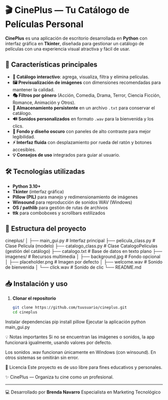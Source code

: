 # 🎬 CinePlus — Tu Catálogo de Películas Personal

**CinePlus** es una aplicación de escritorio desarrollada en **Python** con interfaz gráfica en **Tkinter**, diseñada para gestionar un catálogo de películas con una experiencia visual atractiva y fácil de usar.

## 🚀 Características principales
- **🎥 Catálogo interactivo**: agrega, visualiza, filtra y elimina películas.
- **🖼 Previsualización de imágenes** con dimensiones recomendadas para mantener la calidad.
- **🎭 Filtros por género** (Acción, Comedia, Drama, Terror, Ciencia Ficción, Romance, Animación y Otros).
- **💾 Almacenamiento persistente** en un archivo `.txt` para conservar el catálogo.
- **🔊 Sonidos personalizados** en formato `.wav` para la bienvenida y los clics.
- **🌆 Fondo y diseño oscuro** con paneles de alto contraste para mejor legibilidad.
- **⚡ Interfaz fluida** con desplazamiento por rueda del ratón y botones accesibles.
- **💡 Consejos de uso** integrados para guiar al usuario.

## 🛠 Tecnologías utilizadas
- **Python 3.10+**
- **Tkinter** (interfaz gráfica)
- **Pillow (PIL)** para manejo y redimensionamiento de imágenes
- **Winsound** para reproducción de sonidos WAV (Windows)
- **OS / pathlib** para gestión de rutas de archivos
- **ttk** para comboboxes y scrollbars estilizados

## 📂 Estructura del proyecto
cineplus/
│
├── main_gui.py # Interfaz principal
├── pelicula_class.py # Clase Pelicula (modelo)
├── catalogo_class.py # Clase CatalogoPeliculas (gestión del catálogo)
├── catalogo.txt # Base de datos en texto plano
├── imagenes/ # Recursos multimedia
│ ├── background.jpg # Fondo opcional
│ ├── placeholder.png # Imagen por defecto
│ ├── welcome.wav # Sonido de bienvenida
│ └── click.wav # Sonido de clic
└── README.md


## 📥 Instalación y uso
1. **Clonar el repositorio**  
   ```bash
   git clone https://github.com/tuusuario/cineplus.git
   cd cineplus

Instalar dependencias
pip install pillow
Ejecutar la aplicación
python main_gui.py

💡 Notas importantes
Si no se encuentran las imágenes o sonidos, la app funcionará igualmente, usando valores por defecto.

Los sonidos .wav funcionan únicamente en Windows (con winsound). En otros sistemas se omitirán sin error.

📜 Licencia
Este proyecto es de uso libre para fines educativos y personales.

✨ CinePlus — Organiza tu cine como un profesional.

---
💻 Desarrollado por **Brenda Navarro**  Especialista en Marketing Tecnológico








